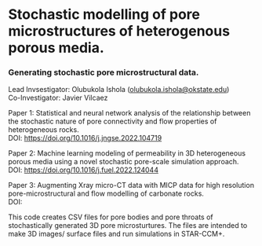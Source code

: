 # Stochastic modelling of pore microstructures of heterogenous porous media.
### Generating stochastic pore microstructural data.

Lead Invsestigator: Olubukola Ishola (olubukola.ishola@okstate.edu)\
Co-Investigator: Javier Vilcaez

Paper 1: Statistical and neural network analysis of the relationship between the stochastic nature of pore connectivity and flow properties of heterogeneous rocks.\
DOI: https://doi.org/10.1016/j.jngse.2022.104719

Paper 2: Machine learning modeling of permeability in 3D heterogeneous porous media using a novel stochastic pore-scale simulation approach.\
DOI: https://doi.org/10.1016/j.fuel.2022.124044

Paper 3: Augmenting Xray micro-CT data with MICP data for high resolution pore-microstructural and flow modelling of carbonate rocks.\
DOI: 

This code creates CSV files for pore bodies and pore throats of stochastically generated 3D pore microsturtures. The files are intended to make 3D images/ surface files and run simulations in STAR-CCM+.
